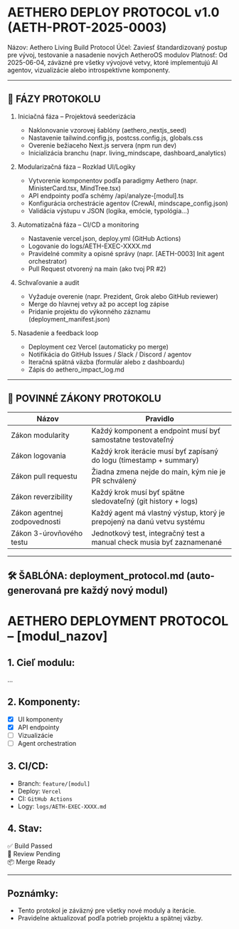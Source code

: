 # AETHERO DEPLOY PROTOCOL v1.0 (AETH-PROT-2025-0003)

Názov: Aethero Living Build Protocol
Účel: Zaviesť štandardizovaný postup pre vývoj, testovanie a nasadenie nových AetheroOS modulov
Platnosť: Od 2025-06-04, záväzné pre všetky vývojové vetvy, ktoré implementujú AI agentov, vizualizácie alebo introspektívne komponenty.

---

## 🧭 FÁZY PROTOKOLU

1. Iniciačná fáza – Projektová seederizácia
   - Naklonovanie vzorovej šablóny (aethero_nextjs_seed)
   - Nastavenie tailwind.config.js, postcss.config.js, globals.css
   - Overenie bežiaceho Next.js servera (npm run dev)
   - Inicializácia branchu (napr. living_mindscape, dashboard_analytics)

2. Modularizačná fáza – Rozklad UI/Logiky
   - Vytvorenie komponentov podľa paradigmy Aethero (napr. MinisterCard.tsx, MindTree.tsx)
   - API endpointy podľa schémy /api/analyze-[modul].ts
   - Konfigurácia orchestrácie agentov (CrewAI, mindscape_config.json)
   - Validácia výstupu v JSON (logika, emócie, typológia…)

3. Automatizačná fáza – CI/CD a monitoring
   - Nastavenie vercel.json, deploy.yml (GitHub Actions)
   - Logovanie do logs/AETH-EXEC-XXXX.md
   - Pravidelné commity a opisné správy (napr. [AETH-0003] Init agent orchestrator)
   - Pull Request otvorený na main (ako tvoj PR #2)

4. Schvaľovanie a audit
   - Vyžaduje overenie (napr. Prezident, Grok alebo GitHub reviewer)
   - Merge do hlavnej vetvy až po accept log zápise
   - Pridanie projektu do výkonného záznamu (deployment_manifest.json)

5. Nasadenie a feedback loop
   - Deployment cez Vercel (automaticky po merge)
   - Notifikácia do GitHub Issues / Slack / Discord / agentov
   - Iteračná spätná väzba (formulár alebo z dashboardu)
   - Zápis do aethero_impact_log.md

---

## 🔐 POVINNÉ ZÁKONY PROTOKOLU

| Názov                   | Pravidlo                                                                 |
|-------------------------|-------------------------------------------------------------------------|
| Zákon modularity        | Každý komponent a endpoint musí byť samostatne testovateľný              |
| Zákon logovania         | Každý krok iterácie musí byť zapísaný do logu (timestamp + summary)      |
| Zákon pull requestu     | Žiadna zmena nejde do main, kým nie je PR schválený                      |
| Zákon reverzibility     | Každý krok musí byť spätne sledovateľný (git history + logs)             |
| Zákon agentnej zodpovednosti | Každý agent má vlastný výstup, ktorý je prepojený na danú vetvu systému |
| Zákon 3-úrovňového testu| Jednotkový test, integračný test a manual check musia byť zaznamenané    |

---

## 🛠️ ŠABLÓNA: deployment_protocol.md (auto-generovaná pre každý nový modul)

# AETHERO DEPLOYMENT PROTOCOL – [modul_nazov]

## 1. Cieľ modulu:
...

## 2. Komponenty:
- [x] UI komponenty
- [x] API endpointy
- [ ] Vizualizácie
- [ ] Agent orchestration

## 3. CI/CD:
- Branch: `feature/[modul]`
- Deploy: `Vercel`
- CI: `GitHub Actions`
- Logy: `logs/AETH-EXEC-XXXX.md`

## 4. Stav:
✅ Build Passed  
🔁 Review Pending  
📦 Merge Ready

---

## Poznámky:
- Tento protokol je záväzný pre všetky nové moduly a iterácie.
- Pravidelne aktualizovať podľa potrieb projektu a spätnej väzby.
